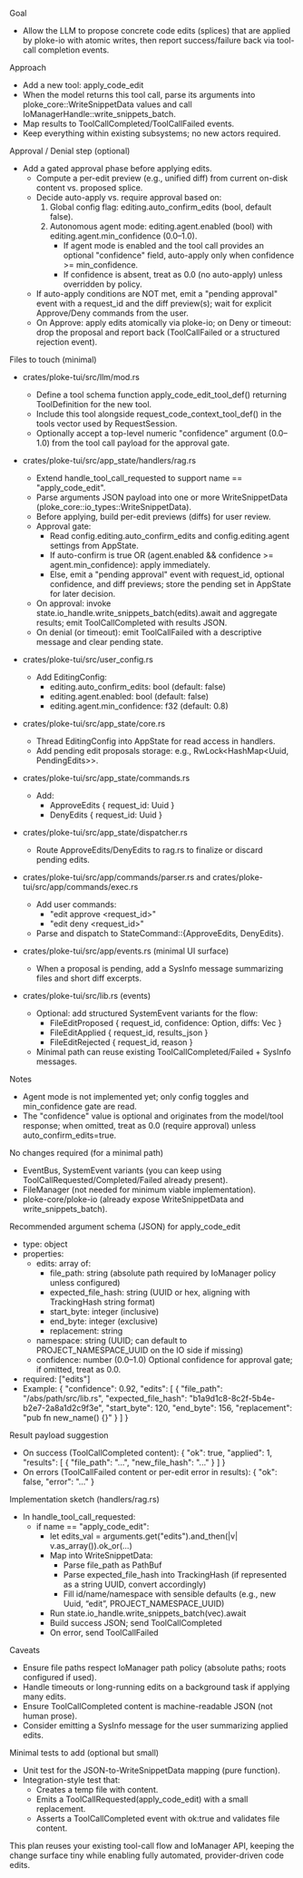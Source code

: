 Goal
- Allow the LLM to propose concrete code edits (splices) that are applied by ploke-io with atomic writes, then report success/failure back via tool-call completion events.

Approach
- Add a new tool: apply_code_edit
- When the model returns this tool call, parse its arguments into ploke_core::WriteSnippetData values and call IoManagerHandle::write_snippets_batch.
- Map results to ToolCallCompleted/ToolCallFailed events.
- Keep everything within existing subsystems; no new actors required.

Approval / Denial step (optional)
- Add a gated approval phase before applying edits.
  - Compute a per-edit preview (e.g., unified diff) from current on-disk content vs. proposed splice.
  - Decide auto-apply vs. require approval based on:
    1) Global config flag: editing.auto_confirm_edits (bool, default false).
    2) Autonomous agent mode: editing.agent.enabled (bool) with editing.agent.min_confidence (0.0–1.0).
       - If agent mode is enabled and the tool call provides an optional "confidence" field, auto-apply only when confidence >= min_confidence.
       - If confidence is absent, treat as 0.0 (no auto-apply) unless overridden by policy.
  - If auto-apply conditions are NOT met, emit a "pending approval" event with a request_id and the diff preview(s); wait for explicit Approve/Deny commands from the user.
  - On Approve: apply edits atomically via ploke-io; on Deny or timeout: drop the proposal and report back (ToolCallFailed or a structured rejection event).

Files to touch (minimal)
- crates/ploke-tui/src/llm/mod.rs
  - Define a tool schema function apply_code_edit_tool_def() returning ToolDefinition for the new tool.
  - Include this tool alongside request_code_context_tool_def() in the tools vector used by RequestSession.
  - Optionally accept a top-level numeric "confidence" argument (0.0–1.0) from the tool call payload for the approval gate.

- crates/ploke-tui/src/app_state/handlers/rag.rs
  - Extend handle_tool_call_requested to support name == "apply_code_edit".
  - Parse arguments JSON payload into one or more WriteSnippetData (ploke_core::io_types::WriteSnippetData).
  - Before applying, build per-edit previews (diffs) for user review.
  - Approval gate:
    - Read config.editing.auto_confirm_edits and config.editing.agent settings from AppState.
    - If auto-confirm is true OR (agent.enabled && confidence >= agent.min_confidence): apply immediately.
    - Else, emit a "pending approval" event with request_id, optional confidence, and diff previews; store the pending set in AppState for later decision.
  - On approval: invoke state.io_handle.write_snippets_batch(edits).await and aggregate results; emit ToolCallCompleted with results JSON.
  - On denial (or timeout): emit ToolCallFailed with a descriptive message and clear pending state.

- crates/ploke-tui/src/user_config.rs
  - Add EditingConfig:
    - editing.auto_confirm_edits: bool (default: false)
    - editing.agent.enabled: bool (default: false)
    - editing.agent.min_confidence: f32 (default: 0.8)

- crates/ploke-tui/src/app_state/core.rs
  - Thread EditingConfig into AppState for read access in handlers.
  - Add pending edit proposals storage: e.g., RwLock<HashMap<Uuid, PendingEdits>>.

- crates/ploke-tui/src/app_state/commands.rs
  - Add:
    - ApproveEdits { request_id: Uuid }
    - DenyEdits { request_id: Uuid }

- crates/ploke-tui/src/app_state/dispatcher.rs
  - Route ApproveEdits/DenyEdits to rag.rs to finalize or discard pending edits.

- crates/ploke-tui/src/app/commands/parser.rs and crates/ploke-tui/src/app/commands/exec.rs
  - Add user commands:
    - "edit approve <request_id>"
    - "edit deny <request_id>"
  - Parse and dispatch to StateCommand::{ApproveEdits, DenyEdits}.

- crates/ploke-tui/src/app/events.rs (minimal UI surface)
  - When a proposal is pending, add a SysInfo message summarizing files and short diff excerpts.

- crates/ploke-tui/src/lib.rs (events)
  - Optional: add structured SystemEvent variants for the flow:
    - FileEditProposed { request_id, confidence: Option<f32>, diffs: Vec<DiffPreview> }
    - FileEditApplied { request_id, results_json }
    - FileEditRejected { request_id, reason }
  - Minimal path can reuse existing ToolCallCompleted/Failed + SysInfo messages.

Notes
- Agent mode is not implemented yet; only config toggles and min_confidence gate are read.
- The "confidence" value is optional and originates from the model/tool response; when omitted, treat as 0.0 (require approval) unless auto_confirm_edits=true.

No changes required (for a minimal path)
- EventBus, SystemEvent variants (you can keep using ToolCallRequested/Completed/Failed already present).
- FileManager (not needed for minimum viable implementation).
- ploke-core/ploke-io (already expose WriteSnippetData and write_snippets_batch).

Recommended argument schema (JSON) for apply_code_edit
- type: object
- properties:
  - edits: array of:
    - file_path: string (absolute path required by IoManager policy unless configured)
    - expected_file_hash: string (UUID or hex, aligning with TrackingHash string format)
    - start_byte: integer (inclusive)
    - end_byte: integer (exclusive)
    - replacement: string
  - namespace: string (UUID; can default to PROJECT_NAMESPACE_UUID on the IO side if missing)
  - confidence: number (0.0–1.0) Optional confidence for approval gate; if omitted, treat as 0.0.
- required: ["edits"]
- Example:
  {
    "confidence": 0.92,
    "edits": [
      {
        "file_path": "/abs/path/src/lib.rs",
        "expected_file_hash": "b1a9d1c8-8c2f-5b4e-b2e7-2a8a1d2c9f3e",
        "start_byte": 120,
        "end_byte": 156,
        "replacement": "pub fn new_name() {}"
      }
    ]
  }

Result payload suggestion
- On success (ToolCallCompleted content):
  {
    "ok": true,
    "applied": 1,
    "results": [
      {
        "file_path": "...",
        "new_file_hash": "..."
      }
    ]
  }
- On errors (ToolCallFailed content or per-edit error in results):
  {
    "ok": false,
    "error": "…"
  }

Implementation sketch (handlers/rag.rs)
- In handle_tool_call_requested:
  - if name == "apply_code_edit":
    - let edits_val = arguments.get("edits").and_then(|v| v.as_array()).ok_or(...)
    - Map into WriteSnippetData:
      - Parse file_path as PathBuf
      - Parse expected_file_hash into TrackingHash (if represented as a string UUID, convert accordingly)
      - Fill id/name/namespace with sensible defaults (e.g., new Uuid, “edit”, PROJECT_NAMESPACE_UUID)
    - Run state.io_handle.write_snippets_batch(vec).await
    - Build success JSON; send ToolCallCompleted
    - On error, send ToolCallFailed

Caveats
- Ensure file paths respect IoManager path policy (absolute paths; roots configured if used).
- Handle timeouts or long-running edits on a background task if applying many edits.
- Ensure ToolCallCompleted content is machine-readable JSON (not human prose).
- Consider emitting a SysInfo message for the user summarizing applied edits.

Minimal tests to add (optional but small)
- Unit test for the JSON-to-WriteSnippetData mapping (pure function).
- Integration-style test that:
  - Creates a temp file with content.
  - Emits a ToolCallRequested(apply_code_edit) with a small replacement.
  - Asserts a ToolCallCompleted event with ok:true and validates file content.

This plan reuses your existing tool-call flow and IoManager API, keeping the change surface tiny while enabling fully automated, provider-driven code edits.
